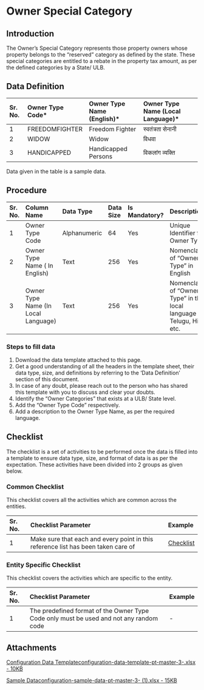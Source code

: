 # Owner Special Category

## Introduction <a id="introduction"></a>

The Owner’s Special Category represents those property owners whose property belongs to the “reserved” category as defined by the state. These special categories are entitled to a rebate in the property tax amount, as per the defined categories by a State/ ULB.

## Data Definition <a id="data-definition"></a>

| Sr. No. | Owner Type Code\* | Owner Type Name \(English\)\* | Owner Type Name \(Local Language\)\* |
| :--- | :--- | :--- | :--- |
| 1 | FREEDOMFIGHTER | Freedom Fighter | स्वतंत्रता सेनानी |
| 2 | WIDOW | Widow | विधवा |
| 3 | HANDICAPPED | Handicapped Persons | विकलांग व्यक्ति |

Data given in the table is a sample data.

## Procedure <a id="procedure"></a>

| Sr. No. | Column Name | Data Type | Data Size | Is Mandatory? | Description |
| :--- | :--- | :--- | :--- | :--- | :--- |
| 1 | Owner Type Code | Alphanumeric | 64 | Yes | Unique Identifier for Owner Type |
| 2 | Owner Type Name \( In English\) | Text | 256 | Yes | Nomenclature of “Owner Type” in English |
| 3 | Owner Type Name \(In Local Language\) | Text | 256 | Yes | Nomenclature of “Owner Type” in the local language as Telugu, Hindi, etc. |

### Steps to fill data <a id="steps-to-fill-data"></a>

1. Download the data template attached to this page.
2. Get a good understanding of all the headers in the template sheet, their data type, size, and definitions by referring to the ‘Data Definition’ section of this document.
3. In case of any doubt, please reach out to the person who has shared this template with you to discuss and clear your doubts.
4. Identify the “Owner Categories” that exists at a ULB/ State level.
5. Add the “Owner Type Code” respectively.
6. Add a description to the Owner Type Name, as per the required language.

## Checklist <a id="checklist"></a>

The checklist is a set of activities to be performed once the data is filled into a template to ensure data type, size, and format of data is as per the expectation. These activities have been divided into 2 groups as given below.

### Common Checklist <a id="common-checklist"></a>

This checklist covers all the activities which are common across the entities.

| Sr. No. | Checklist Parameter | Example |
| :--- | :--- | :--- |
| 1 | Make sure that each and every point in this reference list has been taken care of | ​[Checklist](https://docs.digit.org/configure-digit/configuring-master-data-templates/module-setup/common-config/checklist)​ |

### Entity Specific Checklist <a id="entity-specific-checklist"></a>

This checklist covers the activities which are specific to the entity.

| Sr. No. | Checklist Parameter | Example |
| :--- | :--- | :--- |
| 1 | The predefined format of the Owner Type Code only must be used and not any random code | - |

## Attachments <a id="attachments"></a>

[Configuration Data Templateconfiguration-data-template-pt-master-3-.xlsx - 10KB](https://firebasestorage.googleapis.com/v0/b/gitbook-28427.appspot.com/o/assets%2F-MERG_iQW5oN4ukgXP8K%2Fsync%2Faf47c79c944c953aed463cd5067940fc54d68630.xlsx?generation=1602050605757319&alt=media)

[Sample Dataconfiguration-sample-data-pt-master-3- \(1\).xlsx - 15KB](https://firebasestorage.googleapis.com/v0/b/gitbook-28427.appspot.com/o/assets%2F-MERG_iQW5oN4ukgXP8K%2Fsync%2Fd22df176b956ad1f9ae35b34ad36e9e12fd6db38.xlsx?generation=1602050605800117&alt=media)

